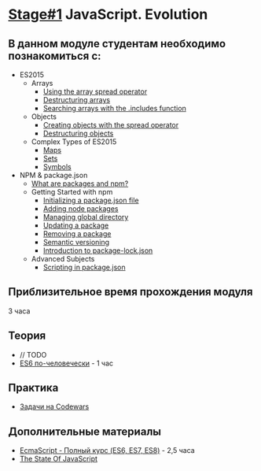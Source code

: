 # [Stage#1](../../) JavaScript. Evolution
## В данном модуле студентам необходимо познакомиться с: 
- ES2015 
  - Arrays	
    - [Using the array spread operator](https://medium.com/@luke_smaki/javascript-es6-spread-operator-and-rest-parameters-b3e89d112281)
    - [Destructuring arrays](https://medium.com/swlh/array-destructuring-in-javascript-141196434d65)
    - [Searching arrays with the .includes function](https://doka.guide/js/includes/)
  - Objects	
    - [Creating objects with the spread operator](https://www.javascripttutorial.net/es-next/javascript-object-spread/)
    - [Destructuring objects](https://javascript.info/destructuring-assignment#object-destructuring)
  - Complex Types of ES2015
    - [Maps](https://doka.guide/js/map/)
    - [Sets](https://doka.guide/js/set/)
    - [Symbols](https://doka.guide/js/symbol/)
- NPM & package.json
  - [What are packages and npm?](https://docs.npmjs.com/about-npm)
  - Getting Started with npm	
    - [Initializing a package.json file](https://heynode.com/tutorial/create-packagejson-file/)
    - [Adding node packages](https://docs.npmjs.com/downloading-and-installing-packages-locally)
    - [Managing global directory](https://medium.com/@alberto.schiabel/npm-tricks-part-1-get-list-of-globally-installed-packages-39a240347ef0)
    - [Updating a package](https://docs.npmjs.com/updating-packages-downloaded-from-the-registry)
    - [Removing a package](https://docs.npmjs.com/uninstalling-packages-and-dependencies)
    - [Semantic versioning](https://docs.npmjs.com/about-semantic-versioning)
    - [Introduction to package-lock.json](https://web.archive.org/web/20220318113630/https://nodejs.dev/learn/the-package-lock-json-file)
  - Advanced Subjects	
    - [Scripting in package.json](https://docs.npmjs.com/cli/v8/using-npm/scripts)

## Приблизительное время прохождения модуля
3 часа

## Теория
  - // TODO
  - [ES6 по-человечески](https://habr.com/ru/post/305900/) - 1 час

## Практика 
  - [Задачи на Codewars](https://github.com/rolling-scopes-school/tasks/blob/master/tasks/codewars/Codewars1-2022Q3.md)

## Дополнительные материалы
  - [EcmaScript - Полный курс (ES6, ES7, ES8)](https://www.youtube.com/watch?v=Ti2Q4sQkNdU) - 2,5 часа
  - [The State Of JavaScript](https://stateofjs.com/)






